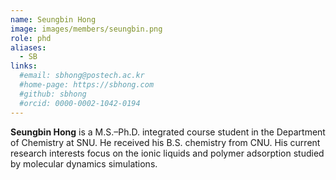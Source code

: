 ```yaml
---
name: Seungbin Hong
image: images/members/seungbin.png
role: phd
aliases:
  - SB
links: 
  #email: sbhong@postech.ac.kr
  #home-page: https://sbhong.com
  #github: sbhong
  #orcid: 0000-0002-1042-0194
---
```


**Seungbin Hong** is a M.S.–Ph.D. integrated course student in the Department of Chemistry at SNU. He received his B.S. chemistry from CNU. His current research interests focus on the ionic liquids and polymer adsorption studied by molecular dynamics simulations.
